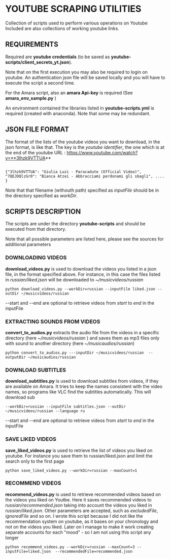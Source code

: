 # YOUTUBE SCRAPING UTILITIES

Collection of scripts used to perform various operations on Youtube
Included are also collections of working youtube links.


## REQUIREMENTS

Required are **youtube credentials** (to be saved as **youtube-scripts/client_secrets_yt.json**).

Note that on the first execution you may also be required to login on youtube. An authentication json file will be saved locally and you will have to execute the script a second time.

For the Amara script, also an **amara Api-key** is required (See **amara_env_sample.py** )

An environment contained the libraries listed in **youtube-scripts.yml** is required (created with anaconda). Note that some may be redundant.

## JSON FILE FORMAT

The format of the lists of the youtube videos you want to download, in the json format, is like that. The key is the _youtube identifier_, the one which is at the end of the youtube URL : https://www.youtube.com/watch?v=**3lhzk9VTTUA**

```

{"3lhzk9VTTUA": "Giulia Luzi - Paracadute (Official Video)", "7QEJDQlzGr0": "Bianca Atzei - Abbracciami perdonami gli sbagli", .... }

```

Note that that filename (withouth path) specified as *inputFile* should be in the directory specified as *workDir*.

## SCRIPTS DESCRIPTION

The scripts are under the directory **youtube-scripts** and should be executed from that directory.

Note that all possible parameters are listed here, please see the sources for additional parameters

### DOWNLOADING VIDEOS

**download_videos.py** is used to download the videos you listed in a json file, in the format specified above. For instance, in this case the files listed in *russian/liked.json* will be downloaded to *~/musicvideos/russian*

```
python download_videos.py --workDir=russian --inputFile liked.json --outDir ~/musicvideos/russian
```

--start and --end are optional to retrieve videos from *start* to *end* in the inputFile

### EXTRACTING SOUNDS FROM VIDEOS


**convert_to_audios.py** extracts the audio file from the videos in a specific directory (here *~/musicvideos/russian* ) and saves them as mp3 files only with sound to another directory (here *~/musicaudios/russian*)

```
python convert_to_audios.py ---inputDir ~/musicvideos/russian  --outputDir ~/musicaudios/russian
```


### DOWNLOAD SUBTITLES

**download_subtitles.py** is used to download subtitles from videos, if they are available on Amara. It tries to keep the names consistent with the video names, so programs like VLC find the subtitles automatically. This will download sub

```
--workDir=russian --inputFile subtitles.json --outDir ~/musicvideos/russian --language ru
```

--start and --end are optional to retrieve videos from *start* to *end* in the inputFile

### SAVE LIKED VIDEOS


**save_liked_videos.py** is used to retrieve the list of videos you liked on youtube. For instance you save them to russian/liked.json and limit the search only to the first page

```
python save_liked_videos.py --workDir=russian --maxCount=1
```

### RECOMMEND VIDEOS

**recommend_videos.py** is used to retrieve recommended videos based on the videos you liked on Youtbe. Here it saves recommended videos to *russian/recommended.json* taking into account the videos you liked in *russian/liked.json*.
Other parameters are accepted, such as *excludedFile*, *ignoredFile* and so on.
I wrote this script because I did not like the recommendation system on youtube, as it bases on your chronology and not on the videos you liked.
Later on I manage to make it work creating separate accounts for each "mood" - so I am not using this script any longer

```
python recommend_videos.py --workDir=russian --maxCount=3 --inputFile=liked.json  --recommendedFile=recommended.json
```

